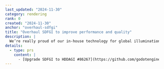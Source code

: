 ```yaml
---
last_updated: "2024-11-30"
category: rendering
rank: 0
created: "2024-11-30"
anchor: "overhaul-sdfgi"
title: "Overhaul SDFGI to improve performance and quality"
description: |
  We’re really proud of our in-house technology for global illumination, but we think that we can push performance and quality even further. This is a long-term effort, but is something we are very excited about and would like to see finished.
details:
  - type: prs
    content: |
      - [Upgrade SDFGI to HDDAGI #86267](https://github.com/godotengine/godot/pull/86267)
---
```

